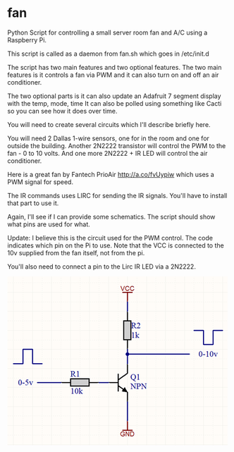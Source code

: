# fan
Python Script for controlling a small server room fan and A/C using a Raspberry Pi.

This script is called as a daemon from fan.sh which goes in /etc/init.d

The script has two main features and two optional features.
The two main features is it controls a fan via PWM and it can also turn on and off an air conditioner. 

The two optional parts is it can also update an Adafruit 7 segment display with the temp, mode, time
It can also be polled using something like Cacti so you can see how it does over time.

You will need to create several circuits which I'll describe briefly here.

You will need 2 Dallas 1-wire sensors, one for in the room and one for outside the building.
Another 2N2222 transistor will control the PWM to the fan - 0 to 10 volts.
And one more 2N2222 + IR LED will control the air conditioner. 

Here is a great fan by Fantech PrioAir http://a.co/fvUypiw which uses a PWM signal for speed.

The IR commands uses LIRC for sending the IR signals.  You'll have to install that part to use it.

Again, I'll see if I can provide some schematics.  The script should show what pins are used for what.

Update:  I believe this is the circuit used for the PWM control.  The code indicates which pin on the Pi to use.  Note that the VCC is connected to the 10v supplied from the fan itself, not from the pi.

You'll also need to connect a pin to the Lirc IR LED via a 2N2222.

![title](https://github.com/ntsecrets/fan/blob/master/transistor-circuit.png)
